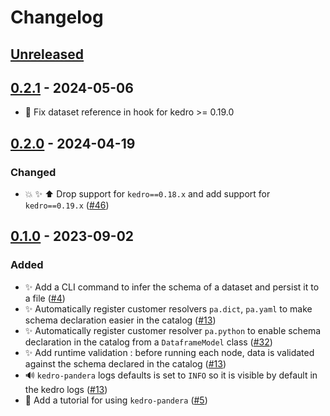 # Changelog

## [Unreleased]

## [0.2.1] - 2024-05-06

-   :bug: Fix dataset reference in hook for kedro >= 0.19.0

## [0.2.0] - 2024-04-19

### Changed

-   :boom: :sparkles: :arrow_up: Drop support for `kedro==0.18.x` and add support for `kedro==0.19.x` ([#46](https://github.com/Galileo-Galilei/kedro-pandera/issues/46))

## [0.1.0] - 2023-09-02

### Added

-   :sparkles: Add a CLI command to infer the schema of a dataset and persist it to a file ([#4](https://github.com/Galileo-Galilei/kedro-pandera/pull/4))
-   :sparkles: Automatically register customer resolvers `pa.dict`, `pa.yaml` to make schema declaration easier in the catalog  ([#13](https://github.com/Galileo-Galilei/kedro-pandera/pull/13))
-   :sparkles: Automatically register customer resolver `pa.python` to enable schema declaration in the catalog from a `DataframeModel` class ([#32](https://github.com/Galileo-Galilei/kedro-pandera/pull/32))
-   :sparkles: Add runtime validation : before running each node, data is validated against the schema declared in the catalog ([#13](https://github.com/Galileo-Galilei/kedro-pandera/pull/13))
-   :loud_sound: `kedro-pandera` logs defaults is set to `INFO` so it is visible by default in the kedro logs ([#13](https://github.com/Galileo-Galilei/kedro-pandera/pull/13))
-   :memo: Add a tutorial for using `kedro-pandera` ([#5](https://github.com/Galileo-Galilei/kedro-pandera/pull/5))

[Unreleased]: https://github.com/Galileo-Galilei/kedro-pandera/compare/0.2.1...HEAD

[0.2.1]: https://github.com/Galileo-Galilei/kedro-pandera/compare/0.2.0...0.2.1

[0.2.0]: https://github.com/Galileo-Galilei/kedro-pandera/compare/0.1.0...0.2.0

[0.1.0]: https://github.com/Galileo-Galilei/kedro-pandera/compare/dcba7c128e5187c1a9b26430cddb274064ac96a4...0.1.0
